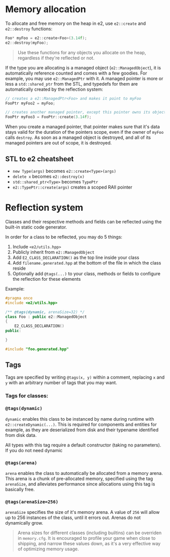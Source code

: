 # Memory allocation

To allocate and free memory on the heap in e2, use `e2::create` and `e2::destroy` functions:
```c++
Foo* myFoo = e2::create<Foo>(3.14f);
e2::destroy(myFoo);
```
> Use these functions for any objects you allocate on the heap, regardless if they're reflected or not. 

If the type you are allocating is a managed object (`e2::ManagedObject`), it is automatically reference counted and comes with a few goodies. For example, you may use `e2::ManagedPtr` with it. A managed pointer is more or less a `std::shared_ptr` from the STL, and typedefs for them are automatically created by the reflection system:

```c++
// creates a e2::ManagedPtr<Foo> and makes it point to myFoo
FooPtr myFoo2 = myFoo;

// creates another managed pointer, except this pointer owns its object, and will destroy it when out of scope
FooPtr myFoo3 = FooPtr::create(3.14f);
```

When you create a managed pointer, that pointer makes sure that it's data stays valid for the duration of the pointers scope, even if the owner of `myFoo` calls `destroy`. As soon as a managed object is destroyed, and all of its managed pointers are out of scope, it is destroyed.

## STL to e2 cheatsheet
* `new Type(args)` becomes `e2::create<Type>(args)`
* `delete x` becomes `e2::destroy(x)`
* `std::shared_ptr<Type>` becomes `TypePtr`
* `e2::TypePtr::create(args)` creates a scoped RAII pointer


# Reflection system

Classes and their respective methods and fields can be reflected using the built-in static code generator.

In order for a class to be reflected, you may do 5 things:

1. Include `<e2/utils.hpp>`
1. Publicly inherit from `e2::ManagedObject`
1. Add `E2_CLASS_DECLARATION()` as the top line inside your class
1. Add `filename.generated.hpp` at the bottom of the file in which the class reside
1. Optionally add `@tags(...)` to your class, methods or fields to configure the reflection for these elements

Example:

```c++
#pragma once 
#include <e2/utils.hpp>

/** @tags(dynamic, arenaSize=32) */
class Foo : public e2::ManagedObject
{
    E2_CLASS_DECLARATION()
public:

}

#include "foo.generated.hpp"
```

## Tags

Tags are specified by writing `@tags(x, y)` within a comment, replacing `x` and `y` with an arbitrary number of tags that you may want.

### Tags for classes:

### `@tags(dynamic)`
`dynamic` enables this class to be instanced by name during runtime with `e2::createDynamic(...)`. This is required for components and entities for example, as they are deserialized from disk and their typename identified from disk data.

All types with this tag require a default constructor (taking no parameters). If you do not need dynamic 

### `@tags(arena)`

`arena` enables the class to automatically be allocated from a memory arena. This arena is a chunk of pre-allocated memory, specified using the tag `arenaSize`, and alleviates performance since allocations using this tag is basically free.

### `@tags(arenaSize=256)`

`arenaSize` specifies the size of it's memory arena. A value of `256` will allow up to 256 instances of the class, until it errors out. Arenas do not dynamically grow.

> Arena sizes for different classes (including builtins) can be overriden in `memory.cfg`. It is encouraged to profile your game when close to shipping, and narrow these values down, as it's a very effective way of optimizing memory usage.

